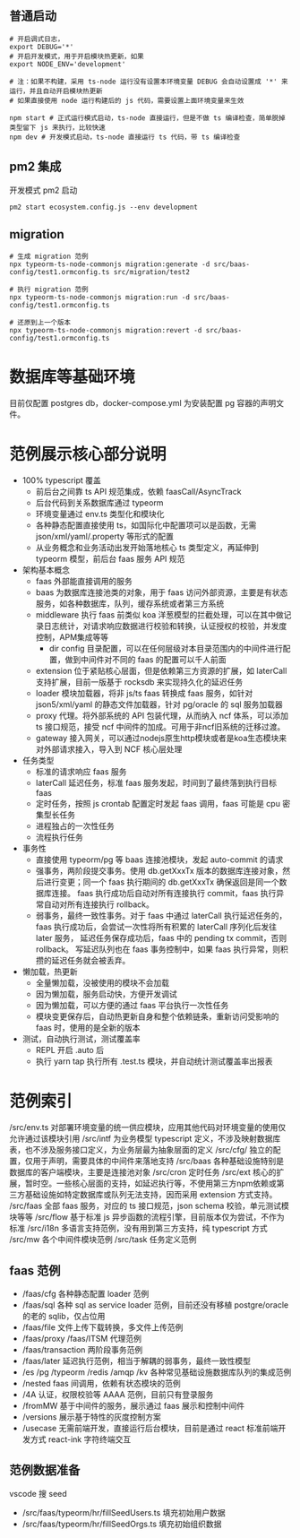 ## 普通启动

```shell
# 开启调式日志，
export DEBUG='*'
# 开启开发模式，用于开启模块热更新，如果
export NODE_ENV='development'

# 注：如果不构建，采用 ts-node 运行没有设置本环境变量 DEBUG 会自动设置成 '*' 来运行，并且自动开启模块热更新
# 如果直接使用 node 运行构建后的 js 代码，需要设置上面环境变量来生效

npm start # 正式运行模式启动，ts-node 直接运行，但是不做 ts 编译检查，简单脱掉类型留下 js 来执行，比较快速
npm dev # 开发模式启动，ts-node 直接运行 ts 代码，带 ts 编译检查
```

## pm2 集成

开发模式 pm2 启动 

```shell
pm2 start ecosystem.config.js --env development
```

## migration

```
# 生成 migration 范例
npx typeorm-ts-node-commonjs migration:generate -d src/baas-config/test1.ormconfig.ts src/migration/test2

# 执行 migration 范例
npx typeorm-ts-node-commonjs migration:run -d src/baas-config/test1.ormconfig.ts

# 还原到上一个版本
npx typeorm-ts-node-commonjs migration:revert -d src/baas-config/test1.ormconfig.ts
```

数据库等基础环境
================

目前仅配置 postgres db，docker-compose.yml 为安装配置 pg 容器的声明文件。

范例展示核心部分说明
=================

* 100% typescript 覆盖
  - 前后台之间靠 ts API 规范集成，依赖 faasCall/AsyncTrack
  - 后台代码到关系数据库通过 typeorm
  - 环境变量通过 env.ts 类型化和模块化
  - 各种静态配置直接使用 ts，如国际化中配置项可以是函数，无需 json/xml/yaml/.property 等形式的配置
  - 从业务概念和业务活动出发开始落地核心 ts 类型定义，再延伸到 typeorm 模型，前后台 faas 服务 API 规范
* 架构基本概念
  - faas 外部能直接调用的服务
  - baas 为数据库连接池类的对象，用于 faas 访问外部资源，主要是有状态服务，如各种数据库，队列，缓存系统或者第三方系统
  - middleware 执行 faas 前类似 koa 洋葱模型的拦截处理，可以在其中做记录日志统计，对请求响应数据进行校验和转换，认证授权的校验，并发度控制，APM集成等等
    - dir config 目录配置，可以在任何层级对本目录范围内的中间件进行配置，做到中间件对不同的 faas 的配置可以千人前面
  - extension 位于紧贴核心层面，但是依赖第三方资源的扩展，如 laterCall 支持扩展，目前一版基于 rocksdb 来实现持久化的延迟任务
  - loader 模块加载器，将非 js/ts faas 转换成 faas 服务，如针对 json5/xml/yaml 的静态文件加载器，针对 pg/oracle 的 sql 服务加载器
  - proxy 代理。将外部系统的 API 包装代理，从而纳入 ncf 体系，可以添加 ts 接口规范，接受 ncf 中间件的加成。可用于非ncf旧系统的迁移过渡。
  - gateway 接入网关，可以通过nodejs原生http模块或者是koa生态模块来对外部请求接入，导入到 NCF 核心层处理
* 任务类型
  - 标准的请求响应 faas 服务
  - laterCall 延迟任务，标准 faas 服务发起，时间到了最终落到执行目标 faas
  - 定时任务，按照 js crontab 配置定时发起 faas 调用，faas 可能是 cpu 密集型长任务
  - 进程独占的一次性任务
  - 流程执行任务
* 事务性
  - 直接使用 typeorm/pg 等 baas 连接池模块，发起 auto-commit 的请求
  - 强事务，两阶段提交事务。使用 db.getXxxTx 版本的数据库连接对象，然后进行变更；同一个 faas 执行期间的 db.getXxxTx 确保返回是同一个数据库连接。
    faas 执行成功后自动对所有连接执行 commit，faas 执行异常自动对所有连接执行 rollback。
  - 弱事务，最终一致性事务。对于 faas 中通过 laterCall 执行延迟任务的，faas 执行成功后，会尝试一次性将所有积累的 laterCall 序列化后发往 later 服务，
    延迟任务保存成功后，faas 中的 pending tx commit，否则 rollback。
    写延迟队列也在 faas 事务控制中，如果 faas 执行异常，则积攒的延迟任务就会被丢弃。
* 懒加载，热更新
  - 全量懒加载，没被使用的模块不会加载
  - 因为懒加载，服务启动快，方便开发调试
  - 因为懒加载，可以方便的通过 faas 平台执行一次性任务
  - 模块变更保存后，自动热更新自身和整个依赖链条，重新访问受影响的 faas 时，使用的是全新的版本
* 测试，自动执行测试，测试覆盖率
  - REPL 开启 .auto 后
  - 执行 yarn tap 执行所有 .test.ts 模块，并自动统计测试覆盖率出报表


范例索引
=========

/src/env.ts 对部署环境变量的统一供应模块，应用其他代码对环境变量的使用仅允许通过该模块引用
/src/intf 为业务模型 typescript 定义，不涉及映射数据库表，也不涉及服务接口定义，为业务层最为抽象层面的定义
/src/cfg/ 独立的配置，仅用于声明，需要具体的中间件来落地支持
/src/baas 各种基础设施特别是数据库的客户端模块，主要是连接池对象
/src/cron 定时任务
/src/ext 核心的扩展，暂时空。一些核心层面的支持，如延迟执行等，不使用第三方npm依赖或第三方基础设施如特定数据库或队列无法支持，因而采用 extension 方式支持。
/src/faas 全部 faas 服务，对应的 ts 接口规范，json schema 校验，单元测试模块等等
/src/flow 基于标准 js 异步函数的流程引擎，目前版本仅为尝试，不作为标准
/src/i18n 多语言支持范例，没有用到第三方支持，纯 typescript 方式
/src/mw 各个中间件模块范例
/src/task 任务定义范例


## faas 范例

* /faas/cfg 各种静态配置 loader 范例
* /faas/sql 各种 sql as service loader 范例，目前还没有移植 postgre/oracle 的老的 sqlib，仅占位用
* /faas/file 文件上传下载转换，多文件上传范例
* /faas/proxy /faas/ITSM 代理范例
* /faas/transaction 两阶段事务范例
* /faas/later 延迟执行范例，相当于解耦的弱事务，最终一致性模型
* /es /pg /typeorm /redis /amqp /kv 各种常见基础设施数据库队列的集成范例
* /nested faas 间调用，依赖有状态模块的范例
* /4A 认证，权限校验等 AAAA 范例，目前只有登录服务
* /fromMW 基于中间件的服务，展示通过 faas 展示和控制中间件
* /versions 展示基于特性的灰度控制方案
* /usecase 无需前端开发，直接运行后台模块，目前是通过 react 标准前端开发方式 react-ink 字符终端交互

## 范例数据准备

vscode 搜 seed

* /src/faas/typeorm/hr/fillSeedUsers.ts 填充初始用户数据
* /src/faas/typeorm/hr/fillSeedOrgs.ts 填充初始组织数据
